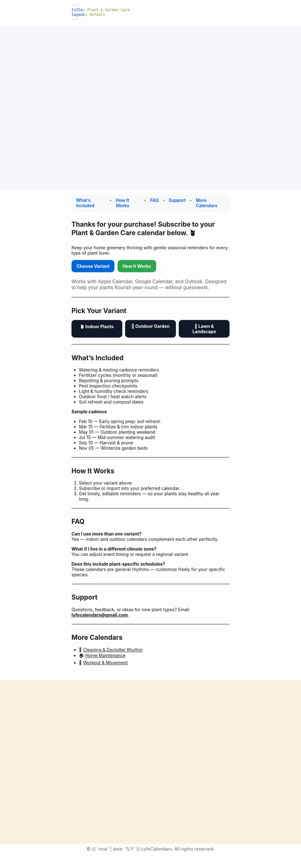 ```yaml
---
title: Plant & Garden Care
layout: default
---
```


<style>
.page-header{display:none!important;}
.hero-bleed{width:100vw;height:clamp(220px,38vh,520px);position:relative;left:50%;margin-left:-50vw;margin-right:-50vw;background:url('{{ "/purchase-hero.png?v=500" | relative_url }}') center top/contain no-repeat #f5f7fa;}
.footer-bleed{width:100vw;height:clamp(220px,38vh,520px);position:relative;left:50%;margin-left:-50vw;margin-right:-50vw;margin-top:3rem;background:#F8F1DE url('{{ "/purchase-footer.png?v=500" | relative_url }}') center bottom/contain no-repeat;}
.lc-nav{display:flex;gap:.75rem;justify-content:center;background:#f6f8fa;padding:.6rem .9rem;border-radius:10px;margin:1rem auto 1.25rem;width:fit-content;box-shadow:0 1px 0 rgba(0,0,0,.04);}
.lc-nav a{text-decoration:none;font-weight:600;color:#0b5bd3;}
.lc-nav a:hover{text-decoration:underline;}
.lc-nav span{opacity:.5}
.lc-btns{display:flex;gap:.6rem;flex-wrap:wrap;margin:.9rem 0 1.25rem;}
.lc-btn{display:inline-block;padding:.7rem 1rem;border-radius:10px;background:#2ea44f;color:#fff !important;font-weight:700;text-decoration:none;}
.lc-btn.secondary{background:#0366d6;}
.variant-grid{display:grid;grid-template-columns:repeat(3,minmax(160px,1fr));gap:.6rem;}
.variant-btn{display:block;text-align:center;padding:.7rem 1rem;border-radius:10px;background:#111827;color:#fff;font-weight:700;text-decoration:none;}
.variant-btn:hover{filter:brightness(1.08);}
.lc-meta{color:#586069;font-size:.95rem;}
hr.lite{border:0;border-top:1px solid #eaecef;margin:1.25rem 0;}
@media(max-width:720px){.variant-grid{grid-template-columns:1fr;}}
</style>

<div class="hero-bleed"></div>

<div class="lc-nav">
  <a href="#whats-included">What’s Included</a><span>•</span>
  <a href="#how-it-works">How It Works</a><span>•</span>
  <a href="#faq">FAQ</a><span>•</span>
  <a href="#support">Support</a><span>•</span>
  <a href="#more-calendars">More Calendars</a>
</div>

## Thanks for your purchase! Subscribe to your Plant & Garden Care calendar below. 🪴  
Keep your home greenery thriving with gentle seasonal reminders for every type of plant lover.

<div class="lc-btns">
  <a class="lc-btn secondary" href="#variants">Choose Variant</a>
  <a class="lc-btn" href="#how-it-works">How It Works</a>
</div>

<div class="lc-meta">
Works with Apple Calendar, Google Calendar, and Outlook. Designed to help your plants flourish year-round — without guesswork.
</div>

<hr class="lite" />

## <a id="variants"></a>Pick Your Variant
<div class="variant-grid">
  <a class="variant-btn" href="/Plants_Indoor.ics">🪴 Indoor Plants</a>
  <a class="variant-btn" href="/Plants_Outdoor.ics">🌼 Outdoor Garden</a>
  <a class="variant-btn" href="/Plants_Lawn.ics">🌳 Lawn & Landscape</a>
</div>

<hr class="lite" />

## <a id="whats-included"></a>What’s Included
- Watering & misting cadence reminders  
- Fertilizer cycles (monthly or seasonal)  
- Repotting & pruning prompts  
- Pest inspection checkpoints  
- Light & humidity check reminders  
- Outdoor frost / heat watch alerts  
- Soil refresh and compost dates  

**Sample cadence**
- Feb 10 — Early spring prep: soil refresh  
- Mar 15 — Fertilize & trim indoor plants  
- May 01 — Outdoor planting weekend  
- Jul 15 — Mid-summer watering audit  
- Sep 10 — Harvest & prune  
- Nov 05 — Winterize garden beds  

<hr class="lite" />

## <a id="how-it-works"></a>How It Works
1. Select your variant above.  
2. Subscribe or import into your preferred calendar.  
3. Get timely, editable reminders — so your plants stay healthy all year long.

<hr class="lite" />

## <a id="faq"></a>FAQ
**Can I use more than one variant?**  
Yes — indoor and outdoor calendars complement each other perfectly.  

**What if I live in a different climate zone?**  
You can adjust event timing or request a regional variant.  

**Does this include plant-specific schedules?**  
These calendars are general rhythms — customize freely for your specific species.

<hr class="lite" />

## <a id="support"></a>Support
Questions, feedback, or ideas for new plant types? Email **lyfecalendars@gmail.com**.

<hr class="lite" />

## <a id="more-calendars"></a>More Calendars
- 🧺 [Cleaning & Declutter Rhythm](/cleaning)  
- 🏠 [Home Maintenance](/home)  
- 🧘 [Workout & Movement](/workout)

<div class="footer-bleed"></div>
<p style="text-align:center; color:#6a737d; font-size:.9rem; margin-top:.5rem;">
© {{ 'now' | date: '%Y' }} LyfeCalendars. All rights reserved.
</p>
